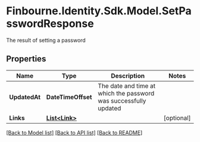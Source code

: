 # Finbourne.Identity.Sdk.Model.SetPasswordResponse
The result of setting a password

## Properties

Name | Type | Description | Notes
------------ | ------------- | ------------- | -------------
**UpdatedAt** | **DateTimeOffset** | The date and time at which the password was successfully updated | 
**Links** | [**List&lt;Link&gt;**](Link.md) |  | [optional] 

[[Back to Model list]](../README.md#documentation-for-models) [[Back to API list]](../README.md#documentation-for-api-endpoints) [[Back to README]](../README.md)

